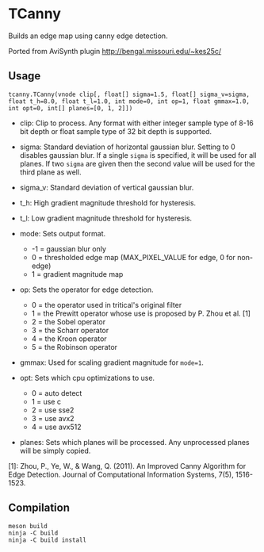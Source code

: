 # TCanny
Builds an edge map using canny edge detection.

Ported from AviSynth plugin http://bengal.missouri.edu/~kes25c/


## Usage
    tcanny.TCanny(vnode clip[, float[] sigma=1.5, float[] sigma_v=sigma, float t_h=8.0, float t_l=1.0, int mode=0, int op=1, float gmmax=1.0, int opt=0, int[] planes=[0, 1, 2]])

- clip: Clip to process. Any format with either integer sample type of 8-16 bit depth or float sample type of 32 bit depth is supported.

- sigma: Standard deviation of horizontal gaussian blur. Setting to 0 disables gaussian blur. If a single `sigma` is specified, it will be used for all planes. If two `sigma` are given then the second value will be used for the third plane as well.

- sigma_v: Standard deviation of vertical gaussian blur.

- t_h: High gradient magnitude threshold for hysteresis.

- t_l: Low gradient magnitude threshold for hysteresis.

- mode: Sets output format.
  - -1 = gaussian blur only
  - 0 = thresholded edge map (MAX_PIXEL_VALUE for edge, 0 for non-edge)
  - 1 = gradient magnitude map

- op: Sets the operator for edge detection.
  - 0 = the operator used in tritical's original filter
  - 1 = the Prewitt operator whose use is proposed by P. Zhou et al. [1]
  - 2 = the Sobel operator
  - 3 = the Scharr operator
  - 4 = the Kroon operator
  - 5 = the Robinson operator

- gmmax: Used for scaling gradient magnitude for `mode=1`.

- opt: Sets which cpu optimizations to use.
  - 0 = auto detect
  - 1 = use c
  - 2 = use sse2
  - 3 = use avx2
  - 4 = use avx512

- planes: Sets which planes will be processed. Any unprocessed planes will be simply copied.


[1]: Zhou, P., Ye, W., & Wang, Q. (2011). An Improved Canny Algorithm for Edge Detection. Journal of Computational Information Systems, 7(5), 1516-1523.


## Compilation
```
meson build
ninja -C build
ninja -C build install
```
